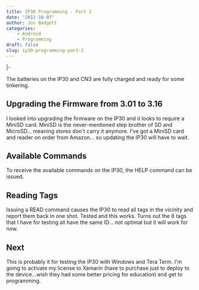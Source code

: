 ```yaml
---
title: IP30 Programming - Part 2
date: "2012-10-07"
author: Jon Badgett
categories:
    - Android
    - Programming
draft: false
slug: ip30-programming-part-2
---
```


|-

  <!--more--> The batteries on the IP30 and CN3 are fully charged and ready for some tinkering. <h2>Upgrading the Firmware from 3.01 to 3.16</h2> I looked into upgrading the firmware on the IP30 and it looks to require a MiniSD card. MiniSD is the never-mentioned step brother of SD and MicroSD... meaning stores don't carry it anymore. I've got a MiniSD card and reader on order from Amazon... so updating the IP30 will have to wait. <h2>Available Commands</h2> To receive the available commands on the IP30, the HELP command can be issued.
  <h2>Reading Tags</h2> Issuing a READ command causes the IP30 to read all tags in the vicinity and report them back in one shot. Tested and this works. Turns out the 8 tags that I have for testing all have the same ID... not optimal but it will work for now. <h2>Next</h2> This is probably it for testing the IP30 with Windows and Tera Term. I'm going to activate my license to Xamarin (have to purchase just to deploy to the device...wish they had some better pricing for education) and get to programming.
